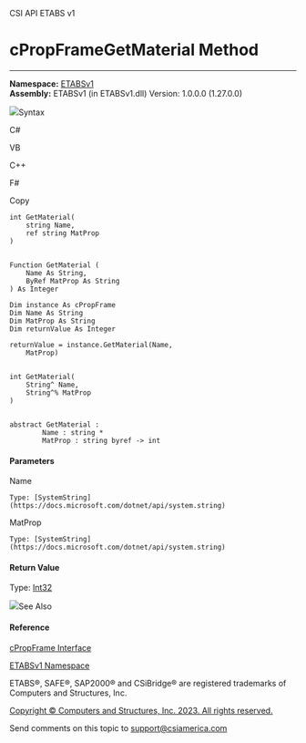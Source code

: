 ﻿

CSI API ETABS v1

# cPropFrameGetMaterial Method  
  
---  
  
**Namespace:** [ETABSv1](2780f1b8-2033-5289-2298-1cdb2a7508d9.htm)  
**Assembly:** ETABSv1 (in ETABSv1.dll) Version: 1.0.0.0 (1.27.0.0)

![](../icons/SectionExpanded.png)Syntax

C#

VB

C++

F#

Copy

    
    
    int GetMaterial(
    	string Name,
    	ref string MatProp
    )
    
    
    Function GetMaterial ( 
    	Name As String,
    	ByRef MatProp As String
    ) As Integer
    
    Dim instance As cPropFrame
    Dim Name As String
    Dim MatProp As String
    Dim returnValue As Integer
    
    returnValue = instance.GetMaterial(Name, 
    	MatProp)
    
    
    int GetMaterial(
    	String^ Name, 
    	String^% MatProp
    )
    
    
    abstract GetMaterial : 
            Name : string * 
            MatProp : string byref -> int 
    

#### Parameters

Name

    Type: [SystemString](https://docs.microsoft.com/dotnet/api/system.string)  

MatProp

    Type: [SystemString](https://docs.microsoft.com/dotnet/api/system.string)  

#### Return Value

Type: [Int32](https://docs.microsoft.com/dotnet/api/system.int32)

![](../icons/SectionExpanded.png)See Also

#### Reference

[cPropFrame Interface](818573fe-2b13-6183-8dc9-0cf3e8e02c7a.htm)

[ETABSv1 Namespace](2780f1b8-2033-5289-2298-1cdb2a7508d9.htm)

ETABS®, SAFE®, SAP2000® and CSiBridge® are registered trademarks of Computers
and Structures, Inc.  

[Copyright © Computers and Structures, Inc. 2023. All rights
reserved.](http://www.csiamerica.com)

Send comments on this topic to
[support@csiamerica.com](mailto:support%40csiamerica.com?Subject=CSI%20API%20ETABS%20v1)

